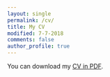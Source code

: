 ```yaml
---
layout: single
permalink: /cv/
title: My CV
modified: 7-7-2018
comments: false
author_profile: true
---
```


You can download my <a href="https://docs.google.com/uc?export=download&id=18KUghTkUxxzVZr0UFCoDSWytmpK9jL_O" target="_blank">CV in PDF</a>.